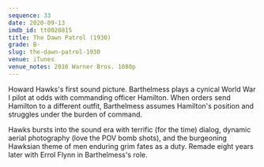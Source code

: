 ```yaml
---
sequence: 33
date: 2020-09-13
imdb_id: tt0020815
title: The Dawn Patrol (1930)
grade: B-
slug: the-dawn-patrol-1930
venue: iTunes
venue_notes: 2016 Warner Bros. 1080p
---
```


Howard Hawks's first sound picture. Barthelmess plays a cynical World War I pilot at odds with commanding officer Hamilton. When orders send Hamilton to a different outfit, Barthelmess assumes Hamilton's position and struggles under the burden of command.

Hawks bursts into the sound era with terrific (for the time) dialog, dynamic aerial photography (love the POV bomb shots), and the burgeoning Hawksian theme of men enduring grim fates as a duty. Remade eight years later with Errol Flynn in Barthelmess's role.
